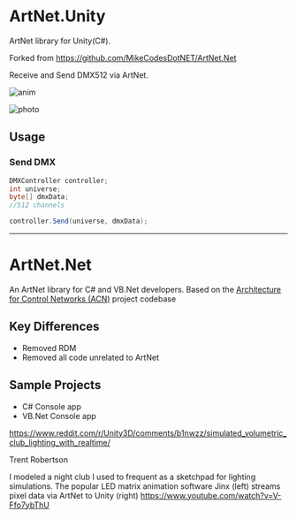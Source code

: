 # ArtNet.Unity

ArtNet library for Unity(C#).

Forked from https://github.com/MikeCodesDotNET/ArtNet.Net

Receive and Send DMX512 via ArtNet.

![anim](anim.gif)

![photo](photo.jpg)

## Usage

### Send DMX

```csharp
DMXController controller;
int universe;
byte[] dmxData;
//512 channels

controller.Send(universe, dmxData);
```

---

# ArtNet.Net

An ArtNet library for C# and VB.Net developers. Based on the [Architecture for Control Networks (ACN)](http://acn.codeplex.com) project codebase

## Key Differences

* Removed RDM
* Removed all code unrelated to ArtNet

## Sample Projects

* C# Console app
* VB.Net Console app

https://www.reddit.com/r/Unity3D/comments/b1nwzz/simulated_volumetric_club_lighting_with_realtime/




Trent Robertson

I modeled a night club I used to frequent as a sketchpad for lighting simulations. The popular LED matrix animation software Jinx (left) streams pixel data via ArtNet to Unity (right)
https://www.youtube.com/watch?v=V-Ffo7ybThU

